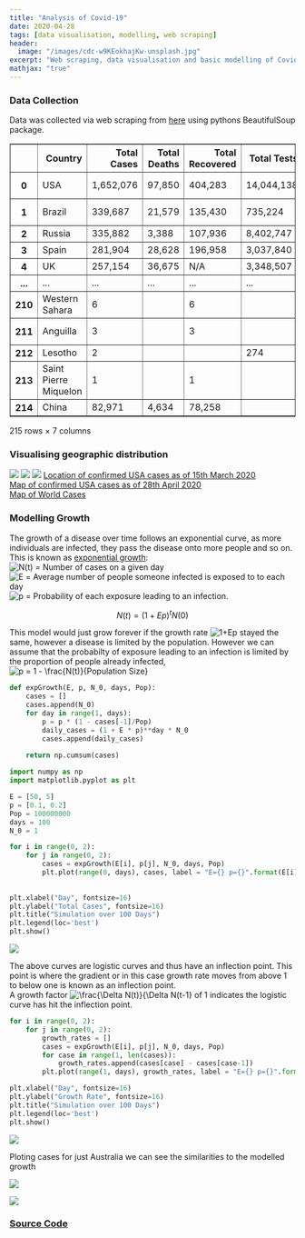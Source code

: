 ```yaml
---
title: "Analysis of Covid-19"
date: 2020-04-28
tags: [data visualisation, modelling, web scraping]
header:
  image: "/images/cdc-w9KEokhajKw-unsplash.jpg"
excerpt: "Web scraping, data visualisation and basic modelling of Covid-19 Cases"
mathjax: "true"
---
```

### Data Collection
Data was collected via web scraping from [here](https://www.worldometers.info/coronavirus/) using pythons BeautifulSoup package. <br>
<div>
<style scoped>
    .dataframe tbody tr th:only-of-type {
        vertical-align: middle;
    }

    .dataframe tbody tr th {
        vertical-align: top;
    }

    .dataframe thead th {
        text-align: right;
    }
</style>
<table border="1" class="dataframe">
  <thead>
    <tr style="text-align: right;">
      <th></th>
      <th>Country</th>
      <th>Total Cases</th>
      <th>Total Deaths</th>
      <th>Total Recovered</th>
      <th>Total Tests</th>
      <th>Population</th>
      <th>Continent</th>
    </tr>
  </thead>
  <tbody>
    <tr>
      <th>0</th>
      <td>USA</td>
      <td>1,652,076</td>
      <td>97,850</td>
      <td>404,283</td>
      <td>14,044,138</td>
      <td>330,795,837</td>
      <td>North America</td>
    </tr>
    <tr>
      <th>1</th>
      <td>Brazil</td>
      <td>339,687</td>
      <td>21,579</td>
      <td>135,430</td>
      <td>735,224</td>
      <td>212,397,420</td>
      <td>South America</td>
    </tr>
    <tr>
      <th>2</th>
      <td>Russia</td>
      <td>335,882</td>
      <td>3,388</td>
      <td>107,936</td>
      <td>8,402,747</td>
      <td>145,927,974</td>
      <td>Europe</td>
    </tr>
    <tr>
      <th>3</th>
      <td>Spain</td>
      <td>281,904</td>
      <td>28,628</td>
      <td>196,958</td>
      <td>3,037,840</td>
      <td>46,752,901</td>
      <td>Europe</td>
    </tr>
    <tr>
      <th>4</th>
      <td>UK</td>
      <td>257,154</td>
      <td>36,675</td>
      <td>N/A</td>
      <td>3,348,507</td>
      <td>67,848,130</td>
      <td>Europe</td>
    </tr>
    <tr>
      <th>...</th>
      <td>...</td>
      <td>...</td>
      <td>...</td>
      <td>...</td>
      <td>...</td>
      <td>...</td>
      <td>...</td>
    </tr>
    <tr>
      <th>210</th>
      <td>Western Sahara</td>
      <td>6</td>
      <td></td>
      <td>6</td>
      <td></td>
      <td>595,623</td>
      <td>Africa</td>
    </tr>
    <tr>
      <th>211</th>
      <td>Anguilla</td>
      <td>3</td>
      <td></td>
      <td>3</td>
      <td></td>
      <td>14,989</td>
      <td>North America</td>
    </tr>
    <tr>
      <th>212</th>
      <td>Lesotho</td>
      <td>2</td>
      <td></td>
      <td></td>
      <td>274</td>
      <td>2,140,421</td>
      <td>Africa</td>
    </tr>
    <tr>
      <th>213</th>
      <td>Saint Pierre Miquelon</td>
      <td>1</td>
      <td></td>
      <td>1</td>
      <td></td>
      <td>5,797</td>
      <td>North America</td>
    </tr>
    <tr>
      <th>214</th>
      <td>China</td>
      <td>82,971</td>
      <td>4,634</td>
      <td>78,258</td>
      <td></td>
      <td>1,439,323,776</td>
      <td>Asia</td>
    </tr>
  </tbody>
</table>
<p>215 rows × 7 columns</p>
</div>

### Visualising geographic distribution
![](/images/covid_images/barh_worldcases.png)
![](/images/covid_images/lin_confcases.png)
![](/images/covid_images/log_confcases.png)
[Location of confirmed USA cases as of 15th March 2020](/images/covid_images/marker_cluster_usa_2020-03-15.html) <br>
[Map of confirmed USA cases as  of 28th April 2020](/images/covid_images/2020-04-28_chloropleth.html) <br>
[Map of World Cases](/images/covid_images/world_cases_2020_28_4.html) <br>

### Modelling Growth

The growth of a disease over time follows an exponential curve, as more individuals are infected, they pass the disease onto more people and so on. This is known as [exponential growth](https://en.wikipedia.org/wiki/Exponential_growth):<br>
<img src="https://latex.codecogs.com/gif.latex?N(t)" title="N(t)" /> = Number of cases on a given day <br>
<img src="https://latex.codecogs.com/gif.latex?E" title="E" /> = Average number of people someone infected is exposed to to each day <br>
<img src="https://latex.codecogs.com/gif.latex?p" title="p" /> = Probability of each exposure leading to an infection.

$$N(t) = (1+Ep)^tN(0)$$

This model would just grow forever if the growth rate <img src="https://latex.codecogs.com/gif.latex?1&plus;Ep" title="1+Ep" /> stayed the same, however a disease is limited by the population. However we can assume that the probabilty of exposure leading to an infection is limited by the proportion of people already infected, <img src="https://latex.codecogs.com/gif.latex?p&space;=&space;1&space;-&space;\frac{N(t)}{Population&space;Size}" title="p = 1 - \frac{N(t)}{Population Size}" />


```python
def expGrowth(E, p, N_0, days, Pop):
    cases = []
    cases.append(N_0)
    for day in range(1, days):
        p = p * (1 - cases[-1]/Pop)
        daily_cases = (1 + E * p)**day * N_0
        cases.append(daily_cases)
                 
    return np.cumsum(cases)
```


```python
import numpy as np
import matplotlib.pyplot as plt

E = [50, 5]
p = [0.1, 0.2]
Pop = 100000000
days = 100
N_0 = 1

for i in range(0, 2):
    for j in range(0, 2):
        cases = expGrowth(E[i], p[j], N_0, days, Pop)
        plt.plot(range(0, days), cases, label = "E={} p={}".format(E[i], p[j]))
    
    
plt.xlabel("Day", fontsize=16)  
plt.ylabel("Total Cases", fontsize=16)
plt.title("Simulation over 100 Days")
plt.legend(loc='best')
plt.show()
```


![](/images/covid_images/sim100.png)


The above curves are logistic curves and thus have an inflection point. This point is where the gradient or in this case growth rate moves from above 1 to below one is known as an inflection point.<br>
A growth factor <img src="https://latex.codecogs.com/gif.latex?\frac{\Delta&space;N(t)}{\Delta&space;N(t-1}" title="\frac{\Delta N(t)}{\Delta N(t-1}" /> of 1 indicates the logistic curve has hit the inflection point.


```python
for i in range(0, 2):
    for j in range(0, 2):
        growth_rates = []
        cases = expGrowth(E[i], p[j], N_0, days, Pop)
        for case in range(1, len(cases)):
            growth_rates.append(cases[case] - cases[case-1]) 
        plt.plot(range(1, days), growth_rates, label = "E={} p={}".format(E[i], p[j]))

plt.xlabel("Day", fontsize=16)  
plt.ylabel("Growth Rate", fontsize=16)
plt.title("Simulation over 100 Days")
plt.legend(loc='best')
plt.show()
```


![](/images/covid_images/sim100growthrate.png)


Ploting cases for just Australia we can see the similarities to the modelled growth



![](/images/covid_images/austotcases.png)


    


![](/images/covid_images/aus_growth_rate.png)




### [Source Code](https://github.com/JackMurrie/Covid_19)

